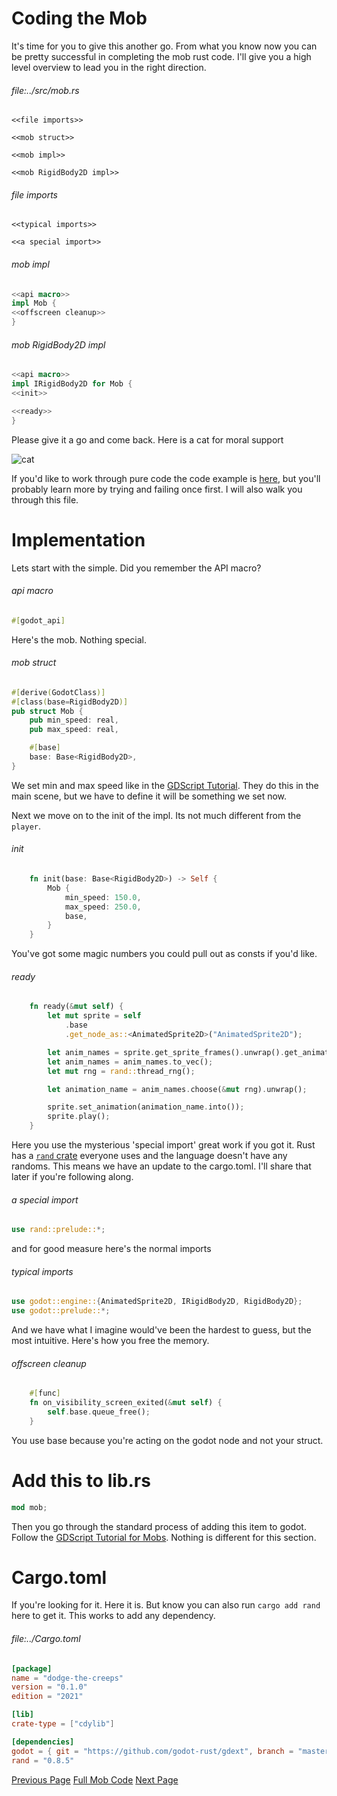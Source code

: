 ---
---
# Coding the Mob

It's time for you to give this another go. From what you know now you can be pretty successful in completing the mob rust code. I'll give you a high level overview to lead you in the right direction.

###### file:../src/mob.rs
```
<<file imports>>

<<mob struct>>

<<mob impl>>

<<mob RigidBody2D impl>>

```


###### file imports
```
<<typical imports>>

<<a special import>>
```

###### mob impl
```rs
<<api macro>>
impl Mob {
<<offscreen cleanup>>
}
```

###### mob RigidBody2D impl
```rs
<<api macro>>
impl IRigidBody2D for Mob {
<<init>>

<<ready>>
}
```

Please give it a go and come back. Here is a cat for moral support

![cat](https://images.pexels.com/photos/96938/pexels-photo-96938.jpeg?auto=compress&cs=tinysrgb&w=1260&h=750&dpr=1)

If you'd like to work through pure code the code example is [here](https://github.com/0awful/literate-dodge-the-creeps-rust/blob/main/src/rust/src/mob.rs), but you'll probably learn more by trying and failing once first. I will also walk you through this file.

# Implementation
Lets start with the simple. Did you remember the API macro?

###### api macro
```rust
#[godot_api]
```

Here's the mob. Nothing special.

###### mob struct
```rs
#[derive(GodotClass)]
#[class(base=RigidBody2D)]
pub struct Mob {
    pub min_speed: real,
    pub max_speed: real,

    #[base]
    base: Base<RigidBody2D>,
}
```

We set min and max speed like in the [GDScript Tutorial](https://docs.godotengine.org/en/stable/getting_started/first_2d_game/05.the_main_game_scene.html#spawning-mobs). They do this in the main scene, but we have to define it will be something we set now. 

Next we move on to the init of the impl. Its not much different from the `player`.

###### init
```rust
    fn init(base: Base<RigidBody2D>) -> Self {
        Mob {
            min_speed: 150.0,
            max_speed: 250.0,
            base,
        }
    }
```

You've got some magic numbers you could pull out as consts if you'd like. 

###### ready
```rust
    fn ready(&mut self) {
        let mut sprite = self
            .base
            .get_node_as::<AnimatedSprite2D>("AnimatedSprite2D");

        let anim_names = sprite.get_sprite_frames().unwrap().get_animation_names();
        let anim_names = anim_names.to_vec();
        let mut rng = rand::thread_rng();

        let animation_name = anim_names.choose(&mut rng).unwrap();

        sprite.set_animation(animation_name.into());
        sprite.play();
    }
```

Here you use the mysterious 'special import' great work if you got it. Rust has a [`rand` crate](https://docs.rs/rand/latest/rand/) everyone uses and the language doesn't have any randoms. This means we have an update to the cargo.toml. I'll share that later if you're following along.

###### a special import
```rust
use rand::prelude::*;
```

and for good measure here's the normal imports

###### typical imports
```rust
use godot::engine::{AnimatedSprite2D, IRigidBody2D, RigidBody2D};
use godot::prelude::*;
```

And we have what I imagine would've been the hardest to guess, but the most intuitive. Here's how you free the memory.

###### offscreen cleanup
```rust
    #[func]
    fn on_visibility_screen_exited(&mut self) {
        self.base.queue_free();
    }
```

You use base because you're acting on the godot node and not your struct.

# Add this to lib.rs
```rust
mod mob;
```

Then you go through the standard process of adding this item to godot. Follow the [GDScript Tutorial for Mobs](https://docs.godotengine.org/en/stable/getting_started/first_2d_game/04.creating_the_enemy.html#). Nothing is different for this section.

# Cargo.toml
If you're looking for it. Here it is. But know you can also run `cargo add rand` here to get it. This works to add any dependency.

###### file:../Cargo.toml
```toml
[package]
name = "dodge-the-creeps"
version = "0.1.0"
edition = "2021"

[lib]
crate-type = ["cdylib"]

[dependencies]
godot = { git = "https://github.com/godot-rust/gdext", branch = "master" }
rand = "0.8.5"
```

[Previous Page](https://0awful.github.io/literate-dodge-the-creeps-rust/using-player-in-the-editor)
[Full Mob Code](https://github.com/0awful/literate-dodge-the-creeps-rust/blob/main/src/rust/src/mob.rs)
[Next Page](https://0awful.github.io/literate-dodge-the-creeps-rust/code-the-hud)
